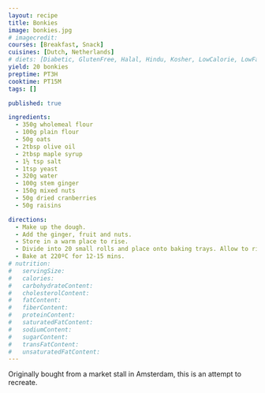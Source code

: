 ```yaml
---
layout: recipe
title: Bonkies
image: bonkies.jpg
# imagecredit:
courses: [Breakfast, Snack]
cuisines: [Dutch, Netherlands]
# diets: [Diabetic, GlutenFree, Halal, Hindu, Kosher, LowCalorie, LowFat, LowLactose, LowSalt, Vegan, Vegetarian]
yield: 20 bonkies
preptime: PT3H
cooktime: PT15M
tags: []

published: true

ingredients:
  - 350g wholemeal flour
  - 100g plain flour
  - 50g oats
  - 2tbsp olive oil
  - 2tbsp maple syrup
  - 1½ tsp salt
  - 1tsp yeast
  - 320g water
  - 100g stem ginger
  - 150g mixed nuts
  - 50g dried cranberries
  - 50g raisins

directions:
  - Make up the dough.
  - Add the ginger, fruit and nuts.
  - Store in a warm place to rise.
  - Divide into 20 small rolls and place onto baking trays. Allow to rise at about 40ºC for about 20 mins.
  - Bake at 220ºC for 12-15 mins.
# nutrition:
#   servingSize:
#   calories:
#   carbohydrateContent:
#   cholesterolContent:
#   fatContent:
#   fiberContent:
#   proteinContent:
#   saturatedFatContent:
#   sodiumContent:
#   sugarContent:
#   transFatContent:
#   unsaturatedFatContent:
---
```


Originally bought from a market stall in Amsterdam, this is an attempt to recreate.

